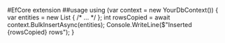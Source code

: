 #EfCore extension
##usage
using (var context = new YourDbContext())
{
    var entities = new List<YourEntity> { /* ... */ };
    int rowsCopied = await context.BulkInsertAsync(entities);
    Console.WriteLine($"Inserted {rowsCopied} rows");
}
